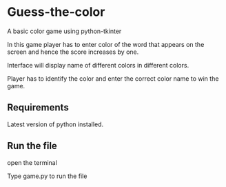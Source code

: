# Guess-the-color
A basic color game using python-tkinter

In this game player has to enter color of the word that appears on the screen and hence the score increases by one.

Interface will display name of different colors in different colors. 

Player has to identify the color and enter the correct color name to win the game.

## Requirements

Latest version of python installed.

## Run the file

open the terminal

Type game.py to run the file

